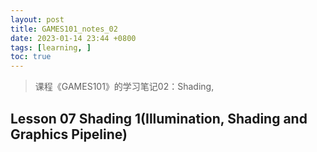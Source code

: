 ```yaml
---
layout: post
title: GAMES101_notes_02
date: 2023-01-14 23:44 +0800
tags: [learning, ]
toc: true
---
```


> 课程《GAMES101》的学习笔记02：Shading, 

## Lesson 07 Shading 1(Illumination, Shading and Graphics Pipeline)
